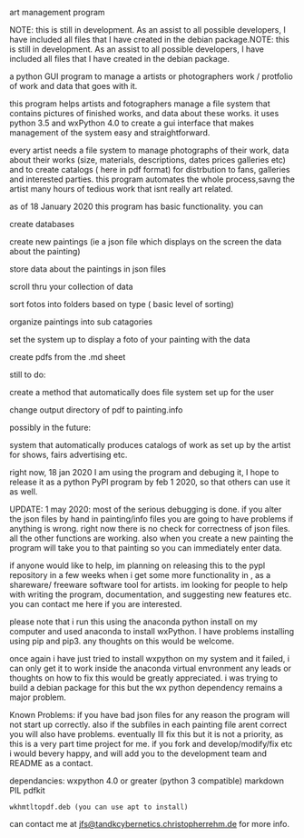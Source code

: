 art management program

NOTE: this is still in development. As an assist to all possible developers, I have included all files that I have created in the debian package.NOTE: this is still in development. As an assist to all possible developers, I have included all files that I have created in the debian package.  

a python GUI program to manage a artists or photographers work / protfolio of work and data that goes with it. 

this program helps artists and fotographers manage a file system that contains pictures of finished works, and data about these works. it uses python 3.5 and wxPython 4.0 to create a gui interface that makes management of the system easy and straightforward.

every artist needs a file system to manage photographs of their work, data about their works (size, materials, descriptions, dates prices galleries etc) and to create catalogs ( here in pdf format) for distrbution to fans, galleries and interested parties.  this program automates the whole process,savng the artist many hours of tedious work that isnt really art related.

as of 18 January 2020 this program has basic functionality. you can

   create databases 
   
   create new paintings (ie a json file which displays on the screen the data about the painting)
   
   store data about the paintings in json files
   
   scroll thru your collection of data
   
   sort fotos into folders based on type ( basic level of sorting)
   
   organize paintings into sub catagories
  
   set the system up to display a foto of your painting with the data
   
   create pdfs from the .md sheet
   
   
still to do:
   
   create a method that automatically does file system set up for the user
    
   change output directory of pdf to painting.info
   
possibly in the future:
   
   system that automatically produces catalogs of work as set up by the artist for shows, fairs advertising etc.
   
   right now, 18 jan 2020 I am using the program and debuging it, I hope to release it as a python PyPl program by feb 1 2020, so that others can use it as well.
   
UPDATE:
 1 may 2020: most of the serious debugging is done. if you alter the json files by hand in painting/info files you are going to have problems if anything is wrong. right now there is no check for correctness of json files. all the other functions are working. also when you create a new painting the program will take you to that painting so you can immediately enter data. 

   if anyone would like to help, im planning on releasing this to the pypl repository in a few weeks when i get some more functionality in , as a shareware/ freeware software tool for artists. im looking for people to help with writing the program, documentation, and suggesting new features etc. you can contact me here if you are interested.
   
   please note that i run this using the anaconda python install on my computer and used anaconda to install wxPython. I have problems installing using pip and pip3. any thoughts on this would be welcome. 
   
   once again i have just tried to install wxpython on my system and it failed, i can only get it to work inside the anaconda virtual envronment any leads or thoughts on how to fix this would be greatly appreciated. i was trying to build a debian package for this but the wx python dependency remains a major problem. 

Known Problems:
	if you have bad json files for any reason the program will not start up correctly. also if the subfiles in each painting file arent correct you will also have problems. eventually Ill fix this but it is not a priority, as this is a very part time project for me. if you fork and develop/modify/fix etc i would bevery happy, and will add you to the development team and README as a contact.

dependancies:
	wxpython 4.0 or greater (python 3 compatible)
	markdown
	PIL
	pdfkit
	
	wkhmtltopdf.deb (you can use apt to install)

 can contact me at jfs@tandkcybernetics.christopherrehm.de for more info.
   
   
   
